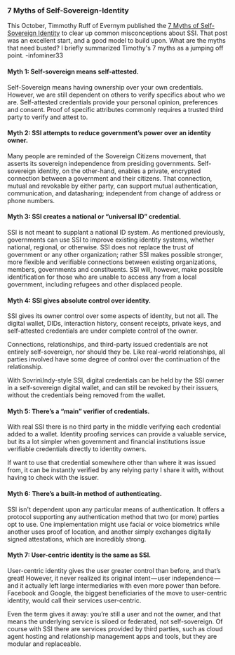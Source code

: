### 7 Myths of Self-Sovereign-Identity

This October, Timmothy Ruff of Evernym published the [7 Myths of Self-Sovereign Identity](https://medium.com/evernym/7-myths-of-self-sovereign-identity-67aea7416b1) to clear up common misconceptions about SSI. That post was an excellent start, and a good model to build upon. What are the myths that need busted? I briefly summarized Timothy's 7 myths as a jumping off point. -infominer33

#### Myth 1: Self-sovereign means self-attested.

Self-Sovereign means having ownership over your own credentials. However, we are still dependent on others to verify specifics about who we are. Self-attested credentials provide your personal opinion, preferences and consent. Proof of specific attributes commonly requires a trusted third party to verify and attest to.

#### Myth 2: SSI attempts to reduce government’s power over an identity owner.

Many people are reminded of the Sovereign Citizens movement, that asserts its sovereign independence from presiding governments. Self-sovereign identity, on the other-hand, enables a private, encrypted connection between a government and their citizens. That connection, mutual and revokable by either party, can support mutual authentication, communication, and datasharing; independent from change of address or phone numbers.

#### Myth 3: SSI creates a national or “universal ID” credential.

SSI is not meant to supplant a national ID system. As mentioned previously, governments can use SSI to improve existing identity systems, whether national, regional, or otherwise. SSI does not replace the trust of government or any other organization; rather SSI makes possible stronger, more flexible and verifiable connections between existing organizations, members, governments and constituents. SSI will, however, make possible identification for those who are unable to access any from a local government, including refugees and other displaced people.

#### Myth 4: SSI gives absolute control over identity.

SSI gives its owner control over some aspects of identity, but not all. The digital wallet, DIDs, interaction history, consent receipts, private keys, and self-attested credentials are under complete control of the owner.

Connections, relationships, and third-party issued credentials are not entirely self-sovereign, nor should they be. Like real-world relationships, all parties involved have some degree of control over the continuation of the relationship.

With Sovrin\Indy-style SSI, digital credentials can be held by the SSI owner in a self-sovereign digital wallet, and can still be revoked by their issuers, without the credentials being removed from the wallet.

#### Myth 5: There’s a “main” verifier of credentials.

With real SSI there is no third party in the middle verifying each credential added to a wallet. Identity proofing services can provide a valuable service, but its a lot simpler when government and financial institutions issue verifiable credentials directly to identity owners.

If want to use that credential somewhere other than where it was issued from, it can be instantly verified by any relying party I share it with, without having to check with the issuer.

#### Myth 6: There’s a built-in method of authenticating.

SSI isn't dependent upon any particular means of authentication. It offers a protocol supporting any authentication method that two (or more) parties opt to use. One implementation might use facial or voice biometrics while another uses proof of location, and another simply exchanges digitally signed attestations, which are incredibly strong.


#### Myth 7: User-centric identity is the same as SSI.

User-centric identity gives the user greater control than before, and that’s great! However, it never realized its original intent — user independence — and it actually left large intermediaries with even more power than before. Facebook and Google, the biggest beneficiaries of the move to user-centric identity, would call their services user-centric.

Even the term gives it away: you’re still a user and not the owner, and that means the underlying service is siloed or federated, not self-sovereign. Of course with SSI there are services provided by third parties, such as cloud agent hosting and relationship management apps and tools, but they are modular and replaceable.

